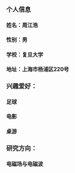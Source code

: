 ### 个人信息
#### 姓名：周江浩
#### 性别：男
#### 学校：复旦大学
#### 地址：上海市杨浦区220号

### 兴趣爱好：
####   足球
####   电影
####   桌游

### 研究方向：
####   电磁场与电磁波
